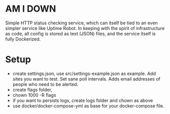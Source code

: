 # AM I DOWN

Simple HTTP status checking service, which can itself be tied to an even simpler service like Uptime Robot. In keeping with the spirit of infrastructure as code, all config is stored as text (JSON) files, and the service itself is fully Dockerized.

# Setup

- create settings.json, use src/settings-example.json as example. Add sites you want to test. Set sane poll intervals. Adds email addresses of people who need to be alerted.
- create flags folder, 
- chown 1000 -R flags
- if you want to persists logs, create logs folder and chown as above
- use docker/docker-compose-yml as base for your docker-compose file.